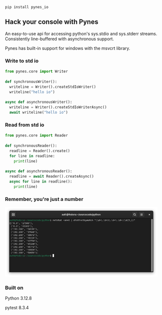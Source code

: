 ```
pip install pynes_io
```

## Hack your console with Pynes
An easy-to-use api for accessing python's sys.stdio and sys.stderr streams. Consistently line-buffered with asynchronous support.

Pynes has built-in support for windows with the msvcrt library.

### Write to std io

```python
from pynes.core import Writer

def synchronousWriter():
  writeline = Writer().createStdIoWriter()
  writeline("hello io")

async def asynchronousWriter():
  writeline = Writer().createStdIoWriterAsync()
  await writeline("hello io")

```

### Read from std io

```python
from pynes.core import Reader

def synchronousReader():
  readline = Reader().create()
  for line in readline:
    print(line)

async def asynchronousReader():
  readline = await Reader().createAsync()
  async for line in readline():
    print(line)

```

### Remember, you're just a number

  ![x](https://raw.githubusercontent.com/Auttcast/pynes/refs/heads/master/console.png)


### Built on 

Python 3.12.8

pytest 8.3.4
